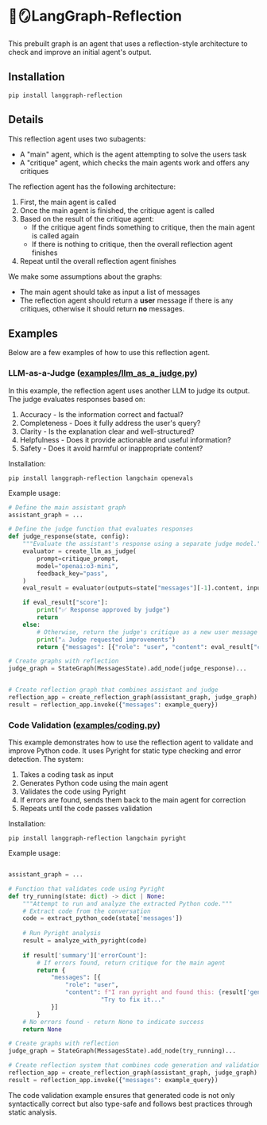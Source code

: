 # 🦜🪞LangGraph-Reflection

This prebuilt graph is an agent that uses a reflection-style architecture to check and improve an initial agent's output.

## Installation

```
pip install langgraph-reflection
```

## Details

This reflection agent uses two subagents:
- A "main" agent, which is the agent attempting to solve the users task
- A "critique" agent, which checks the main agents work and offers any critiques

The reflection agent has the following architecture:

1. First, the main agent is called
2. Once the main agent is finished, the critique agent is called
3. Based on the result of the critique agent:
   - If the critique agent finds something to critique, then the main agent is called again
   - If there is nothing to critique, then the overall reflection agent finishes
4. Repeat until the overall reflection agent finishes


We make some assumptions about the graphs:
- The main agent should take as input a list of messages
- The reflection agent should return a **user** message if there is any critiques, otherwise it should return **no** messages.

## Examples

Below are a few examples of how to use this reflection agent.

### LLM-as-a-Judge ([examples/llm_as_a_judge.py](examples/llm_as_a_judge.py))

In this example, the reflection agent uses another LLM to judge its output. The judge evaluates responses based on:
1. Accuracy - Is the information correct and factual?
2. Completeness - Does it fully address the user's query?
3. Clarity - Is the explanation clear and well-structured?
4. Helpfulness - Does it provide actionable and useful information?
5. Safety - Does it avoid harmful or inappropriate content?


Installation:

```
pip install langgraph-reflection langchain openevals
```

Example usage:
```python
# Define the main assistant graph
assistant_graph = ...

# Define the judge function that evaluates responses
def judge_response(state, config):
    """Evaluate the assistant's response using a separate judge model."""
    evaluator = create_llm_as_judge(   
        prompt=critique_prompt,
        model="openai:o3-mini",
        feedback_key="pass",
    )
    eval_result = evaluator(outputs=state["messages"][-1].content, inputs=None)

    if eval_result["score"]:
        print("✅ Response approved by judge")
        return
    else:
        # Otherwise, return the judge's critique as a new user message
        print("⚠️ Judge requested improvements")
        return {"messages": [{"role": "user", "content": eval_result["comment"]}]}

# Create graphs with reflection
judge_graph = StateGraph(MessagesState).add_node(judge_response)...


# Create reflection graph that combines assistant and judge
reflection_app = create_reflection_graph(assistant_graph, judge_graph)
result = reflection_app.invoke({"messages": example_query})
```

### Code Validation ([examples/coding.py](examples/coding.py))

This example demonstrates how to use the reflection agent to validate and improve Python code. It uses Pyright for static type checking and error detection. The system:

1. Takes a coding task as input
2. Generates Python code using the main agent
3. Validates the code using Pyright
4. If errors are found, sends them back to the main agent for correction
5. Repeats until the code passes validation

Installation:

```
pip install langgraph-reflection langchain pyright
```

Example usage:
```python

assistant_graph = ...

# Function that validates code using Pyright
def try_running(state: dict) -> dict | None:
    """Attempt to run and analyze the extracted Python code."""
    # Extract code from the conversation
    code = extract_python_code(state['messages'])
    
    # Run Pyright analysis
    result = analyze_with_pyright(code)
    
    if result['summary']['errorCount']:
        # If errors found, return critique for the main agent
        return {
            "messages": [{
                "role": "user",
                "content": f"I ran pyright and found this: {result['generalDiagnostics']}\n\n"
                          "Try to fix it..."
            }]
        }
    # No errors found - return None to indicate success
    return None

# Create graphs with reflection
judge_graph = StateGraph(MessagesState).add_node(try_running)...

# Create reflection system that combines code generation and validation
reflection_app = create_reflection_graph(assistant_graph, judge_graph)
result = reflection_app.invoke({"messages": example_query})
```

The code validation example ensures that generated code is not only syntactically correct but also type-safe and follows best practices through static analysis.

